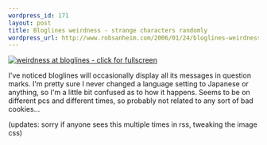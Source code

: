 ```yaml
--- 
wordpress_id: 171
layout: post
title: Bloglines weirdness - strange characters randomly
wordpress_url: http://www.robsanheim.com/2006/01/24/bloglines-weirdness-strange-characters-randomly/
---
```

<a href="http://www.flickr.com/photos/robsanheim/90686194/" title="photo sharing"><img class="right" src="http://static.flickr.com/14/90686194_8bf70f30a9_t.jpg" alt="weirdness at bloglines - click for fullscreen" /></a>

I've noticed bloglines will occasionally display all its messages in question marks.  I'm pretty sure I never changed a language setting to Japanese or anything, so I'm a little bit confused as to how it happens.  Seems to be on different pcs and different times, so probably not related to any sort of bad cookies...

(updates: sorry if anyone sees this multiple times in rss, tweaking the image css)
